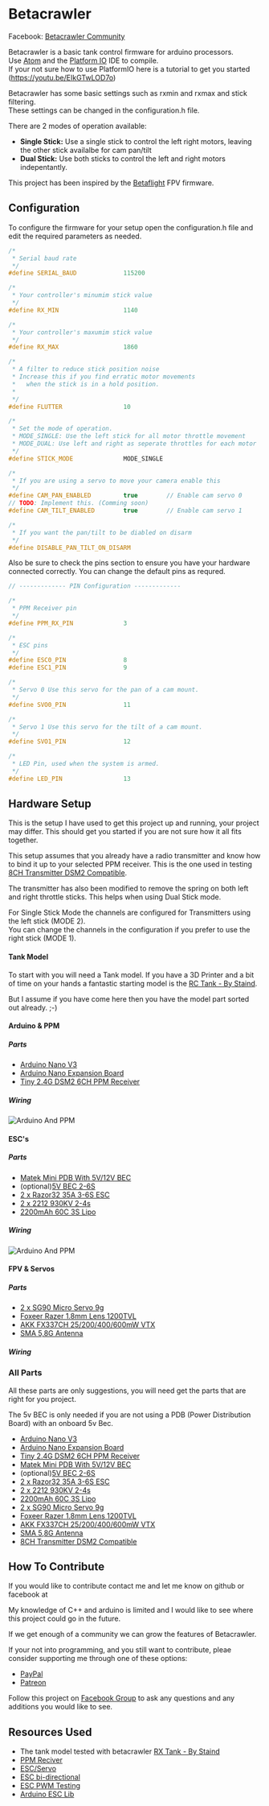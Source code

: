 # Betacrawler

Facebook: [Betacrawler Community](https://www.facebook.com/groups/307432330496662)

Betacrawler is a basic tank control firmware for arduino processors.  
Use [Atom](https://atom.io/) and the [Platform IO](https://platformio.org/) IDE to compile.  
If your not sure how to use PlatformIO here is a tutorial to get you started (https://youtu.be/EIkGTwLOD7o)

Betacrawler has some basic settings such as rxmin and rxmax and stick filtering.   
These settings can be changed in the configuration.h file.

There are 2 modes of operation available:
  - __Single Stick:__ Use a single stick to control the left right
            motors, leaving the other stick availalbe for cam pan/tilt
  - __Dual Stick:__ Use both sticks to control the left and right motors indepentantly.

This project has been inspired by the [Betaflight](https://github.com/betaflight) FPV firmware.

## Configuration

To configure the firmware for your setup open the configuration.h file and edit
the required parameters as needed.

```cpp
/*
 * Serial baud rate
 */
#define SERIAL_BAUD             115200

/*
 * Your controller's minumim stick value
 */
#define RX_MIN                  1140

/*
 * Your controller's maxumim stick value
 */
#define RX_MAX                  1860

/*
 * A filter to reduce stick position noise
 * Increase this if you find erratic motor movements 
 *   when the stick is in a hold position.
 * 
 */
#define FLUTTER                 10

/*
 * Set the mode of operation.
 * MODE_SINGLE: Use the left stick for all motor throttle movement
 * MODE_DUAL: Use left and right as seperate throttles for each motor
 */
#define STICK_MODE              MODE_SINGLE

/*
 * If you are using a servo to move your camera enable this
 */
#define CAM_PAN_ENABLED         true        // Enable cam servo 0
// TODO: Implement this. (Comming soon)
#define CAM_TILT_ENABLED        true        // Enable cam servo 1

/*
 * If you want the pan/tilt to be diabled on disarm
 */
#define DISABLE_PAN_TILT_ON_DISARM
```

Also be sure to check the pins section to ensure you have your hardware connected correctly. 
You can change the default pins as requred.

```cpp
// ------------- PIN Configuration -------------

/*
 * PPM Receiver pin
 */
#define PPM_RX_PIN              3

/*
 * ESC pins
 */
#define ESC0_PIN                8
#define ESC1_PIN                9

/*
 * Servo 0 Use this servo for the pan of a cam mount.
 */
#define SVO0_PIN                11

/*
 * Servo 1 Use this servo for the tilt of a cam mount.
 */
#define SVO1_PIN                12

/*
 * LED Pin, used when the system is armed.
 */
#define LED_PIN                 13
```



## Hardware Setup

This is the setup I have used to get this project up and running, your project may differ. 
This should get you started if you are not sure how it all fits together.

This setup assumes that you already have a radio transmitter and know how to bind it up 
to your selected PPM receiver. This is the one used in testing [8CH Transmitter DSM2 Compatible](https://www.banggood.com/custlink/KGDYcLmCMg).  

The transmitter has also been modified to remove the spring on both left and right throttle sticks. 
This helps when using Dual Stick mode.

For Single Stick Mode the channels are configured for Transmitters using the left stick (MODE 2).   
You can change the channels in the configuration if you prefer to use the right stick (MODE 1).


#### Tank Model

To start with you will need a Tank model. If you have a 3D Printer and a bit of time on your hands
a fantastic starting model is the [RC Tank - By Staind](https://www.thingiverse.com/thing:2414983).

But I assume if you have come here then you have the model part sorted out already. ;-)


#### Arduino & PPM 

##### Parts
  * [Arduino Nano V3](https://www.banggood.com/custlink/mKDyWl3pU3)
  * [Arduino Nano Expansion Board](https://www.banggood.com/custlink/KKmRpavpqC)
  * [Tiny 2.4G DSM2 6CH PPM Receiver](https://www.banggood.com/custlink/GDmycOmcUI)

##### Wiring
![Arduino And PPM](media/ArduinoPPM.png)


#### ESC's

##### Parts
  * [Matek Mini PDB With 5V/12V BEC](https://www.banggood.com/custlink/m3vErjGJM1)
  * (optional)[5V BEC 2-6S](https://www.banggood.com/custlink/mGDYJO3rfE)
  * [2 x Razor32 35A 3-6S ESC](https://www.banggood.com/custlink/v3GhrL3Jwc)
  * [2 x 2212 930KV 2-4s](https://www.banggood.com/custlink/mK3ypomrfZ)
  * [2200mAh 60C 3S Lipo](https://www.banggood.com/custlink/3GKyWLGtm5)

##### Wiring
![Arduino And PPM](media/ESC_Motor.png)


#### FPV & Servos

##### Parts
  * [2 x SG90 Micro Servo 9g](https://www.banggood.com/custlink/DmDRJaGp76)
  * [Foxeer Razer 1.8mm Lens 1200TVL](https://www.banggood.com/custlink/vvDyrOmpu2)
  * [AKK FX337CH 25/200/400/600mW VTX](https://www.banggood.com/custlink/m3mypOGH3m)
  * [SMA 5,8G Antenna](https://www.banggood.com/custlink/vGKRcOGPGc)

##### Wiring




### All Parts

All  these parts are only suggestions, you will need get the parts that are right for you project.

The 5v BEC is only needed if you are not using a PDB (Power Distribution Board) with an onboard 5v Bec.

  * [Arduino Nano V3](https://www.banggood.com/custlink/mKDyWl3pU3)
  * [Arduino Nano Expansion Board](https://www.banggood.com/custlink/KKmRpavpqC)
  * [Tiny 2.4G DSM2 6CH PPM Receiver](https://www.banggood.com/custlink/GDmycOmcUI)
  * [Matek Mini PDB With 5V/12V BEC](https://www.banggood.com/custlink/m3vErjGJM1)
  * (optional)[5V BEC 2-6S](https://www.banggood.com/custlink/mGDYJO3rfE)
  * [2 x Razor32 35A 3-6S ESC](https://www.banggood.com/custlink/v3GhrL3Jwc)
  * [2 x 2212 930KV 2-4s](https://www.banggood.com/custlink/mK3ypomrfZ)
  * [2200mAh 60C 3S Lipo](https://www.banggood.com/custlink/3GKyWLGtm5)
  * [2 x SG90 Micro Servo 9g](https://www.banggood.com/custlink/DmDRJaGp76)
  * [Foxeer Razer 1.8mm Lens 1200TVL](https://www.banggood.com/custlink/vvDyrOmpu2)
  * [AKK FX337CH 25/200/400/600mW VTX](https://www.banggood.com/custlink/m3mypOGH3m)
  * [SMA 5,8G Antenna](https://www.banggood.com/custlink/vGKRcOGPGc)
  * [8CH Transmitter DSM2 Compatible](https://www.banggood.com/custlink/KGDYcLmCMg)



## How To Contribute

If you would like to contribute contact me and let me know on github or facebook at 

My knowledge of C++ and arduino is limited and I would like to see where this project could go in the future.

If we get enough of a community we can grow the features of Betacrawler.

If your not into programming, and you still want to contribute, pleae consider supporting me through one of these options:

  * [PayPal](https://www.paypal.com/paypalme/tropotek)
  * [Patreon](https://www.patreon.com/tropotek)

Follow this project on [Facebook Group](https://www.facebook.com/groups/307432330496662) to ask any questions and any additions you would like to see.


## Resources Used
  - The tank model tested with betacrawler [RX Tank - By Staind](https://www.thingiverse.com/thing:2414983)
  - [PPM Reciver](https://github.com/Nikkilae/PPM-reader)
  - [ESC/Servo](https://www.instructables.com/id/ESC-Programming-on-Arduino-Hobbyking-ESC/)
  - [ESC bi-directional](https://www.youtube.com/watch?v=jBr-ZLMt4W4)
  - [ESC PWM Testing](https://github.com/MikeysLab/BrushlessESCviaPWM/blob/master/EscPWMTesting/EscPWMTesting.ino)
  - [Arduino ESC Lib](https://www.robotshop.com/community/blog/show/rc-speed-controller-esc-arduino-library)



